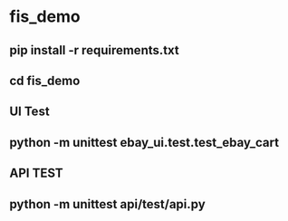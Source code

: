 # fis_demo

## pip install -r requirements.txt

## cd fis_demo
## UI Test

## python -m unittest ebay_ui.test.test_ebay_cart


## API TEST

## python -m unittest api/test/api.py
